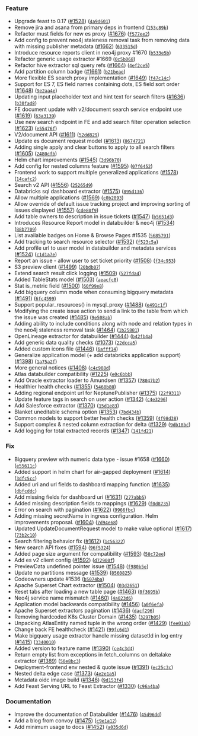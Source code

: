 ### Feature
* Upgrade feast to 0.17 ([#1528](https://github.com/brexhq/amundsen/issues/1528)) ([`4a9d601`](https://github.com/brexhq/amundsen/commit/4a9d60176767c4d68d1cad5b093320ea22e26a49))
* Remove jira and asana from primary deps in frontend ([`153c89b`](https://github.com/brexhq/amundsen/commit/153c89b59a043672dd90837b551659db55df93fa))
* Refactor must fields for new es proxy ([#1676](https://github.com/brexhq/amundsen/issues/1676)) ([`f577ee2`](https://github.com/brexhq/amundsen/commit/f577ee202c1341c5ceb29f9490e8d28b4fe53160))
* Add config to prevent neo4j staleness removal task from removing data with missing publisher metadata ([#1662](https://github.com/brexhq/amundsen/issues/1662)) ([`633515d`](https://github.com/brexhq/amundsen/commit/633515daae9435dfe98b08ffd930fce87bb284e3))
* Introduce resource reports client in neo4j proxy #1670 ([`b533e5b`](https://github.com/brexhq/amundsen/commit/b533e5bb2203a6250e38bb1e4a79c7d88d1497e3))
* Refactor generic usage extractor #1669 ([`0c5b068`](https://github.com/brexhq/amundsen/commit/0c5b06804710e2b6aebbc1f1f800e9febbafbcaf))
* Refactor hive extractor sql query refs ([#1664](https://github.com/brexhq/amundsen/issues/1664)) ([`4ef2ce5`](https://github.com/brexhq/amundsen/commit/4ef2ce53acfb599e60252e2ed2bc92d10c476fb3))
* Add partition column badge ([#1661](https://github.com/brexhq/amundsen/issues/1661)) ([`b21beae`](https://github.com/brexhq/amundsen/commit/b21beaefb1378c3d41936f483a61d8234c6feb35))
* More flexible ES search proxy implementation ([#1649](https://github.com/brexhq/amundsen/issues/1649)) ([`f47c14c`](https://github.com/brexhq/amundsen/commit/f47c14ca6c6726be4e5b9036ce26440c57ab8c7d))
* Support for ES 7, ES field names containing dots, ES field sort order ([#1648](https://github.com/brexhq/amundsen/issues/1648)) ([`9e2aa4e`](https://github.com/brexhq/amundsen/commit/9e2aa4e0b093d1875cf37028ac64e5e588be2b8b))
* Updating input placeholder text and hint text for search filters ([#1636](https://github.com/brexhq/amundsen/issues/1636)) ([`b30fad8`](https://github.com/brexhq/amundsen/commit/b30fad8f5feac886108da6be5faaefc545b2b299))
* FE document update with v2/document search service endpoint use ([#1619](https://github.com/brexhq/amundsen/issues/1619)) ([`63a3139`](https://github.com/brexhq/amundsen/commit/63a3139080600d630c4d7db4d53f8c7d3b0c7403))
* Use new search endpoint in FE and add search filter operation selection ([#1623](https://github.com/brexhq/amundsen/issues/1623)) ([`e55476f`](https://github.com/brexhq/amundsen/commit/e55476f590d9e2c901a4bf2487559f64d9128a1f))
* V2/document API ([#1611](https://github.com/brexhq/amundsen/issues/1611)) ([`52dd829`](https://github.com/brexhq/amundsen/commit/52dd82975ca24f77c4e8aad43de00bec6016dcb5))
* Update es document request model ([#1613](https://github.com/brexhq/amundsen/issues/1613)) ([`8674721`](https://github.com/brexhq/amundsen/commit/86747215ac75f6e263b71055d1e9d1a530c1e6e5))
* Adding single apply and clear buttons to apply to all search filters ([#1605](https://github.com/brexhq/amundsen/issues/1605)) ([`2480cfb`](https://github.com/brexhq/amundsen/commit/2480cfbd5150576a33b6949f164844f31b58f08e))
* Helm chart improvements ([#1545](https://github.com/brexhq/amundsen/issues/1545)) ([`3d96b70`](https://github.com/brexhq/amundsen/commit/3d96b70cdf3d40099ee16c484ea2b9ca99c1ca83))
* Add config for nested columns feature ([#1595](https://github.com/brexhq/amundsen/issues/1595)) ([`07f6452`](https://github.com/brexhq/amundsen/commit/07f64520eb6fd85ed542469d26df22cb1f489c26))
* Frontend work to support multiple generalized applications ([#1578](https://github.com/brexhq/amundsen/issues/1578)) ([`14cafc2`](https://github.com/brexhq/amundsen/commit/14cafc2d4cf7ecc5f5abdccb7d441f47644f7d21))
* Search v2 API ([#1556](https://github.com/brexhq/amundsen/issues/1556)) ([`25265d9`](https://github.com/brexhq/amundsen/commit/25265d9cbae7f6c28ad09923f302994b128620df))
* Databricks sql dashboard extractor ([#1575](https://github.com/brexhq/amundsen/issues/1575)) ([`895d136`](https://github.com/brexhq/amundsen/commit/895d136eae4860d81042137a4a1150f868e99e05))
* Allow multiple applications ([#1569](https://github.com/brexhq/amundsen/issues/1569)) ([`c0b2893`](https://github.com/brexhq/amundsen/commit/c0b28938942242a09d1ec275a312d79722227e24))
* Allow override of default issue tracking project and improving sorting of issues displayed ([#1557](https://github.com/brexhq/amundsen/issues/1557)) ([`cde80f9`](https://github.com/brexhq/amundsen/commit/cde80f95fd4b40c3ab73abafece128c7acb73eb5))
* Add table owners to description in issue tickets ([#1547](https://github.com/brexhq/amundsen/issues/1547)) ([`b5651d3`](https://github.com/brexhq/amundsen/commit/b5651d38fc7e2f396faa746896f5e37ae4f9ee11))
* Introduces Resource Report model in databuilder & neo4j ([#1534](https://github.com/brexhq/amundsen/issues/1534)) ([`88b7709`](https://github.com/brexhq/amundsen/commit/88b7709023b3a8efc8b6c59a0919aa36a9af6067))
* List available badges on Home & Browse Pages #1535 ([`5685791`](https://github.com/brexhq/amundsen/commit/5685791bf91233bd1e6b18301f3c4f329d422d5b))
* Add tracking to search resource selector ([#1532](https://github.com/brexhq/amundsen/issues/1532)) ([`f523c5a`](https://github.com/brexhq/amundsen/commit/f523c5a99ccdc6ccfde031ab953722ece6b69ced))
* Add profile url to user model in databuilder and metadata services ([#1524](https://github.com/brexhq/amundsen/issues/1524)) ([`c1d1a7e`](https://github.com/brexhq/amundsen/commit/c1d1a7e474d4935b3f988ebe8edce08cc9f1a77b))
* Report an issue - allow user to set ticket priority ([#1508](https://github.com/brexhq/amundsen/issues/1508)) ([`f34c953`](https://github.com/brexhq/amundsen/commit/f34c95380a730445c1a7d1035cf0dbe969818d0c))
* S3 preview client ([#1499](https://github.com/brexhq/amundsen/issues/1499)) ([`20bdb07`](https://github.com/brexhq/amundsen/commit/20bdb07aca9e697d656853ee427933048b70d47e))
* Extend search result click logging ([#1509](https://github.com/brexhq/amundsen/issues/1509)) ([`527fda4`](https://github.com/brexhq/amundsen/commit/527fda4b87415a0b9343f53b51f783fa42481f95))
* Added TableStats model ([#1503](https://github.com/brexhq/amundsen/issues/1503)) ([`aeacfc8`](https://github.com/brexhq/amundsen/commit/aeacfc8e79793b92e81695e47e78194a888fcf04))
* Stat is_metric field ([#1500](https://github.com/brexhq/amundsen/issues/1500)) ([`60f99e8`](https://github.com/brexhq/amundsen/commit/60f99e8d8db034871cc62ac3d417551be9de1fb0))
* Add bigquery column mode when consuming bigquery metadata ([#1491](https://github.com/brexhq/amundsen/issues/1491)) ([`6fc4599`](https://github.com/brexhq/amundsen/commit/6fc4599fc0a7a022ff8bb590fa1ba5dad66f3082))
* Support popular_resources() in mysql_proxy ([#1488](https://github.com/brexhq/amundsen/issues/1488)) ([`e491c1f`](https://github.com/brexhq/amundsen/commit/e491c1f71e8dc85c24dcb6a3f2f11579ce2bcd7b))
* Modifying the create issue action to send a link to the table from which the issue was created ([#1485](https://github.com/brexhq/amundsen/issues/1485)) ([`9e508ab`](https://github.com/brexhq/amundsen/commit/9e508ab02b9f0a3e4ae62ed06fc03fc7c35ea2fb))
* Adding ability to include conditions along with node and relation types in the neo4j staleness removal task ([#1464](https://github.com/brexhq/amundsen/issues/1464)) ([`1b25881`](https://github.com/brexhq/amundsen/commit/1b2588158bf2a568441a2a3cbf8b9735de4d3079))
* OpenLineage extractor for databuilder ([#1444](https://github.com/brexhq/amundsen/issues/1444)) ([`b42fb4a`](https://github.com/brexhq/amundsen/commit/b42fb4a72379e6b346ad69a8454489c45ed9fafe))
* Add generic data quality checks ([#1073](https://github.com/brexhq/amundsen/issues/1073)) ([`22dcca5`](https://github.com/brexhq/amundsen/commit/22dcca55d1348de677c33de5af5b62528e4cf2b6))
* Added custom icons file ([#1446](https://github.com/brexhq/amundsen/issues/1446)) ([`6afff14`](https://github.com/brexhq/amundsen/commit/6afff143a72d43dfce2a4cdef97e624bc60fd745))
* Generalize application model (+ add databricks application support) ([#1398](https://github.com/brexhq/amundsen/issues/1398)) ([`1a75a2f`](https://github.com/brexhq/amundsen/commit/1a75a2f16648e73698b8b6b21641ed8d2e4c5c0e))
* More general notices ([#1408](https://github.com/brexhq/amundsen/issues/1408)) ([`c4c908d`](https://github.com/brexhq/amundsen/commit/c4c908df7a14e72058932f4d597656df5a926f48))
* Atlas databuilder compatibility ([#1225](https://github.com/brexhq/amundsen/issues/1225)) ([`e0c6bbb`](https://github.com/brexhq/amundsen/commit/e0c6bbba06ab5fe2b4c237495c1da7593dee0ec6))
* Add Oracle extractor loader to Amundsen ([#1357](https://github.com/brexhq/amundsen/issues/1357)) ([`78047b2`](https://github.com/brexhq/amundsen/commit/78047b22e3eaf588c9de9e2f9541bba9c03409ef))
* Healthier health checks ([#1355](https://github.com/brexhq/amundsen/issues/1355)) ([`5468b80`](https://github.com/brexhq/amundsen/commit/5468b80da6a650e0359a8992cbd8c0453e8866b0))
* Adding regional endpoint url for NeptunePublisher ([#1375](https://github.com/brexhq/amundsen/issues/1375)) ([`22f9311`](https://github.com/brexhq/amundsen/commit/22f9311de1a887684198bc284d292c260db6dc6a))
* Update feature tags in search on user action ([#1342](https://github.com/brexhq/amundsen/issues/1342)) ([`c4e3296`](https://github.com/brexhq/amundsen/commit/c4e3296c1059d4b2b97d0d40eabc157428c3835a))
* Add Salesforce extractor ([#1370](https://github.com/brexhq/amundsen/issues/1370)) ([`15d1e83`](https://github.com/brexhq/amundsen/commit/15d1e83e25a760ca8c0cfd55b112e9fe16172696))
* Blanket uneditable schema option ([#1353](https://github.com/brexhq/amundsen/issues/1353)) ([`7bd434b`](https://github.com/brexhq/amundsen/commit/7bd434bf798fff029f69ac135ce16229f1cce448))
* Common models to support better health checks ([#1359](https://github.com/brexhq/amundsen/issues/1359)) ([`4f98d38`](https://github.com/brexhq/amundsen/commit/4f98d3884854a368e4634856007da5c82019555c))
* Support complex & nested column extraction for delta ([#1329](https://github.com/brexhq/amundsen/issues/1329)) ([`9db18bc`](https://github.com/brexhq/amundsen/commit/9db18bc080aaa79bb45e73f5fe3805c73c0f780c))
* Add logging for total extracted records ([#1347](https://github.com/brexhq/amundsen/issues/1347)) ([`141fd21`](https://github.com/brexhq/amundsen/commit/141fd210510695f6162ef58cdce26ddb0b2d1dc3))

### Fix
* Bigquery preview with numeric data type - issue #1658 ([#1660](https://github.com/brexhq/amundsen/issues/1660)) ([`e55611c`](https://github.com/brexhq/amundsen/commit/e55611c6416fc77d0f90dedc586cff01750b4010))
* Added support in helm chart for air-gapped deployment ([#1614](https://github.com/brexhq/amundsen/issues/1614)) ([`3dfc5cc`](https://github.com/brexhq/amundsen/commit/3dfc5cc05e2bc1112dfff5d803a79a40458659ea))
* Added uri and url fields to dashboard mapping function ([#1635](https://github.com/brexhq/amundsen/issues/1635)) ([`dbfcddc`](https://github.com/brexhq/amundsen/commit/dbfcddcd3f3b2e365c683055684caa9e07796142))
* Add missing fields for dashboard uri ([#1631](https://github.com/brexhq/amundsen/issues/1631)) ([`277abb5`](https://github.com/brexhq/amundsen/commit/277abb5f74beea7c844dc4ab553ddffbcae726d0))
* Added missing description fields to mappings ([#1629](https://github.com/brexhq/amundsen/issues/1629)) ([`f0d8735`](https://github.com/brexhq/amundsen/commit/f0d8735d701fcce9207a7c63ffc887f8f82c92a2))
* Error on search with pagination ([#1622](https://github.com/brexhq/amundsen/issues/1622)) ([`9966fbc`](https://github.com/brexhq/amundsen/commit/9966fbce15f275ba99af80bfec91906c0192927c))
* Adding missing secretName in ingress configuration.  Helm improvements proposal. ([#1604](https://github.com/brexhq/amundsen/issues/1604)) ([`7d94e68`](https://github.com/brexhq/amundsen/commit/7d94e68c6166c8867156184a9d78f7efcf4e37be))
* Updated UpdateDocumentRequest model to make value optional ([#1617](https://github.com/brexhq/amundsen/issues/1617)) ([`73b2c10`](https://github.com/brexhq/amundsen/commit/73b2c10a9aa6a55c1d7d88ff1e2e53c39273e55f))
* Search filtering behavior fix ([#1612](https://github.com/brexhq/amundsen/issues/1612)) ([`1c56322`](https://github.com/brexhq/amundsen/commit/1c56322b4260f157e162bf5cf78472472f2a9dbc))
* New search API fixes ([#1594](https://github.com/brexhq/amundsen/issues/1594)) ([`96f5324`](https://github.com/brexhq/amundsen/commit/96f53241d4be105953fa97b4832b1cfad6410a2e))
* Added page size argument for compatibility ([#1593](https://github.com/brexhq/amundsen/issues/1593)) ([`50c72ee`](https://github.com/brexhq/amundsen/commit/50c72ee082ec14ac06f4f6a962e7f9830869b103))
* Add es v2 client config ([#1592](https://github.com/brexhq/amundsen/issues/1592)) ([`d72900f`](https://github.com/brexhq/amundsen/commit/d72900f2a68d4383cdc99ee317628fb2a00160b9))
* PreviewData undefined pointer issue ([#1548](https://github.com/brexhq/amundsen/issues/1548)) ([`f980b5e`](https://github.com/brexhq/amundsen/commit/f980b5e8327178859ea36311632f8facb5d222a4))
* Update no partitions message ([#1539](https://github.com/brexhq/amundsen/issues/1539)) ([`8560825`](https://github.com/brexhq/amundsen/commit/85608250d130fbd76ef5538924123a8209f10c13))
* Codeowners update #1536 ([`b5074ba`](https://github.com/brexhq/amundsen/commit/b5074bac94ba35e687116595e0bfd20e5bf1fbe8))
* Apache Superset Chart extractor ([#1504](https://github.com/brexhq/amundsen/issues/1504)) ([`03d2651`](https://github.com/brexhq/amundsen/commit/03d26514c18a5a520d54b0625558cc651bf521e6))
* Reset tabs after loading a new table page ([#1463](https://github.com/brexhq/amundsen/issues/1463)) ([`0f3695b`](https://github.com/brexhq/amundsen/commit/0f3695bab716f5de1e4be62641cdbb6ec16e6f06))
* Neo4j service name mismatch ([#1460](https://github.com/brexhq/amundsen/issues/1460)) ([`4a023d6`](https://github.com/brexhq/amundsen/commit/4a023d6ffd79c4d074fa5265aacfd6ce09d26989))
* Application model backwards compatibility ([#1456](https://github.com/brexhq/amundsen/issues/1456)) ([`a0f6efa`](https://github.com/brexhq/amundsen/commit/a0f6efafaabae6c5bb43250c2e10eec8f07f8edc))
* Apache Superset extractors pagination ([#1436](https://github.com/brexhq/amundsen/issues/1436)) ([`dacf296`](https://github.com/brexhq/amundsen/commit/dacf29672b5d46bc07fc405ea08cbf0d7e86c111))
* Removing hardcoded K8s Cluster Domain ([#1435](https://github.com/brexhq/amundsen/issues/1435)) ([`3297b05`](https://github.com/brexhq/amundsen/commit/3297b055f5c8de9221d7496234bcb19832c0cf25))
* Unpacking AtlasEntity named tuple in the wrong order ([#1429](https://github.com/brexhq/amundsen/issues/1429)) ([`fee01ab`](https://github.com/brexhq/amundsen/commit/fee01ab7aabf074c90e8be5fee1ddf10e8935040))
* Change back FE healthcheck ([#1421](https://github.com/brexhq/amundsen/issues/1421)) ([`99fc6d1`](https://github.com/brexhq/amundsen/commit/99fc6d1bf6125d6bfb99397085ffdf1dbffbfe00))
* Make bigquery usage extractor handle missing datasetId in log entry ([#1415](https://github.com/brexhq/amundsen/issues/1415)) ([`3340010`](https://github.com/brexhq/amundsen/commit/33400103e6d0dfd5087cd3b709adf54b83455bb2))
* Added version to feature name ([#1390](https://github.com/brexhq/amundsen/issues/1390)) ([`ce4c3d4`](https://github.com/brexhq/amundsen/commit/ce4c3d43ea141cc2cef60c5f06173c269362454e))
* Return empty list from exceptions in fetch_columns on deltalake extractor ([#1389](https://github.com/brexhq/amundsen/issues/1389)) ([`50e8bc3`](https://github.com/brexhq/amundsen/commit/50e8bc37251bd27d9bde0b969308015e5a43bacd))
* Deployment-frontend env nested & quote issue ([#1391](https://github.com/brexhq/amundsen/issues/1391)) ([`ec25c3c`](https://github.com/brexhq/amundsen/commit/ec25c3c9b32f97485b5d7e50818ec604383b81a0))
* Nested delta edge case ([#1373](https://github.com/brexhq/amundsen/issues/1373)) ([`4e2e1a5`](https://github.com/brexhq/amundsen/commit/4e2e1a59c8fc2c3ddccaae7984a5bae5f7816023))
* Metadata oidc image build ([#1346](https://github.com/brexhq/amundsen/issues/1346)) ([`9d153f4`](https://github.com/brexhq/amundsen/commit/9d153f4ad0d4bfba789345c045f6ba9a3151a053))
* Add Feast Serving URL to Feast Extractor ([#1330](https://github.com/brexhq/amundsen/issues/1330)) ([`c96a4ba`](https://github.com/brexhq/amundsen/commit/c96a4bac78a58a7aae12ee1ba2a6b3faff20ce49))

### Documentation
* Improve the documentation of Databuilder ([#1476](https://github.com/brexhq/amundsen/issues/1476)) ([`45d96dd`](https://github.com/brexhq/amundsen/commit/45d96dd8cfa0a92c06b0b84b791150a5603dbeee))
* Add a blog from convoy ([#1475](https://github.com/brexhq/amundsen/issues/1475)) ([`c9e1a12`](https://github.com/brexhq/amundsen/commit/c9e1a12d995dd91423fb3c83cc734f67537ac94b))
* Add minimum usage to docs ([#1452](https://github.com/brexhq/amundsen/issues/1452)) ([`a035d6d`](https://github.com/brexhq/amundsen/commit/a035d6d8142e77cb5290b777568ced66ec3236b6))
